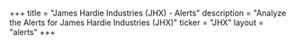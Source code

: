+++
title = "James Hardie Industries (JHX) - Alerts"
description = "Analyze the Alerts for James Hardie Industries (JHX)"
ticker = "JHX"
layout = "alerts"
+++

